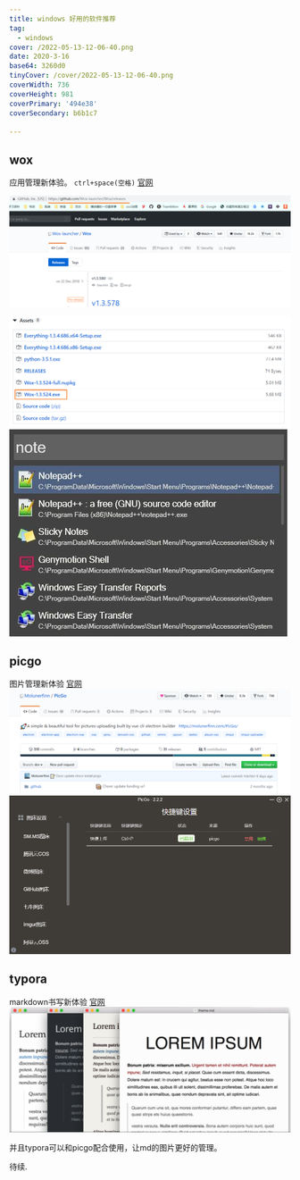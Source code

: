 ```yaml
---
title: windows 好用的软件推荐
tag:
  - windows
cover: /2022-05-13-12-06-40.png
date: 2020-3-16
base64: 3260d0
tinyCover: /cover/2022-05-13-12-06-40.png
coverWidth: 736
coverHeight: 981
coverPrimary: '494e38'
coverSecondary: b6b1c7

---
```



## wox

应用管理新体验。
`ctrl+space(空格)`
[官网](http://www.wox.one/)

![](./20200316185052.png)

![](./20200316185130.png)
![](./20200316202637.png)

## picgo

图片管理新体验
[官网](https://molunerfinn.com/PicGo/)
![](./20200316202718.png)
![](./20200316202844.png)

## typora

markdown书写新体验
[官网](https://www.typora.io/)
![](./20200316203133.png)

并且typora可以和picgo配合使用，让md的图片更好的管理。

待续.
